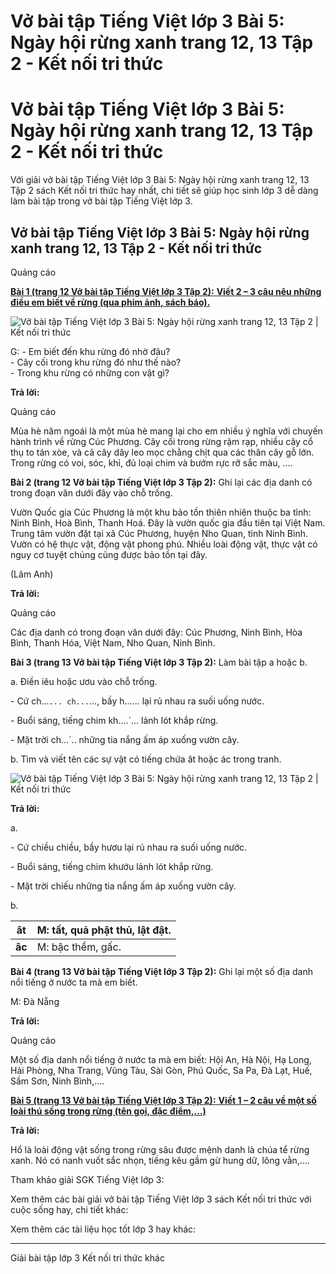 # Vở bài tập Tiếng Việt lớp 3 Bài 5: Ngày hội rừng xanh trang 12, 13 Tập 2 - Kết nối tri thức

# Vở bài tập Tiếng Việt lớp 3 Bài 5: Ngày hội rừng xanh trang 12, 13 Tập 2 - Kết nối tri thức

Với giải vở bài tập Tiếng Việt lớp 3 Bài 5: Ngày hội rừng xanh trang 12, 13 Tập 2 sách Kết nối tri thức hay nhất, chi tiết sẽ giúp học sinh lớp 3 dễ dàng làm bài tập trong vở bài tập Tiếng Việt lớp 3.

## Vở bài tập Tiếng Việt lớp 3 Bài 5: Ngày hội rừng xanh trang 12, 13 Tập 2 - Kết nối tri thức

Quảng cáo

[**Bài 1 (trang 12 Vở bài tập Tiếng Việt lớp 3 Tập 2):** **Viết 2 – 3 câu nêu những điều em biết về rừng (qua phim ảnh, sách báo).**](https://vietjack.com/vbt-tieng-viet-3-kn/viet-2-3-cau-neu-nhung-dieu-em-biet-ve-rung-qua-phim-anh-sach-bao-vm.jsp)

![Vở bài tập Tiếng Việt lớp 3 Bài 5: Ngày hội rừng xanh trang 12, 13 Tập 2 | Kết nối tri thức](https://vietjack.com/vbt-tieng-viet-3-kn/images/bai-5-ngay-hoi-rung-xanh-140304.PNG)

G: - Em biết đến khu rừng đó nhờ đâu?  
\- Cây cối trong khu rừng đó như thế nào?  
\- Trong khu rừng có những con vật gì?

**Trả lời:**

Quảng cáo

Mùa hè năm ngoái là một mùa hè mang lại cho em nhiều ý nghĩa với chuyến hành trình về rừng Cúc Phương. Cây cối trong rừng rậm rạp, nhiều cây cổ thụ to tán xòe, và cả cây dây leo mọc chằng chịt qua các thân cây gỗ lớn. Trong rừng có voi, sóc, khỉ, đủ loại chim và bướm rực rỡ sắc màu, …. 

**Bài 2 (trang 12 Vở bài tập Tiếng Việt lớp 3 Tập 2):** Ghi lại các địa danh có trong đoạn văn dưới đây vào chỗ trống.

Vườn Quốc gia Cúc Phương là một khu bảo tồn thiên nhiên thuộc ba tỉnh: Ninh Bình, Hoà Bình, Thanh Hoá. Đây là vườn quốc gia đầu tiên tại Việt Nam. Trung tâm vườn đặt tại xã Cúc Phương, huyện Nho Quan, tỉnh Ninh Bình. Vườn có hệ thực vật, động vật phong phú. Nhiều loài động vật, thực vật có nguy cơ tuyệt chủng cũng được bảo tồn tại đây.

(Lâm Anh)

**Trả lời:**

Quảng cáo

Các địa danh có trong đoạn văn dưới đây: Cúc Phương, Ninh Bình, Hòa Bình, Thanh Hóa, Việt Nam, Nho Quan, Ninh Bình.

**Bài 3 (trang 13 Vở bài tập Tiếng Việt lớp 3 Tập 2):** Làm bài tập a hoặc b.

a. Điền iêu hoặc ươu vào chỗ trống.

\- Cứ ch...`... ch...`..., bầy h...... lại rủ nhau ra suối uống nước.

\- Buổi sáng, tiếng chim kh....´... lảnh lót khắp rừng.

\- Mặt trời ch…´.. những tia nắng ấm áp xuống vườn cây.

b. Tìm và viết tên các sự vật có tiếng chứa ât hoặc ác trong tranh.

![Vở bài tập Tiếng Việt lớp 3 Bài 5: Ngày hội rừng xanh trang 12, 13 Tập 2 | Kết nối tri thức](https://vietjack.com/vbt-tieng-viet-3-kn/images/bai-5-ngay-hoi-rung-xanh-140303.PNG)

**Trả lời:**

a. 

\- Cứ chiều chiều, bầy hươu lại rủ nhau ra suối uống nước.

\- Buổi sáng, tiếng chim khướu lảnh lót khắp rừng.

\- Mặt trời chiếu những tia nắng ấm áp xuống vườn cây.

b. 

**ât** | M: tất, quả phật thủ, lật đật.  
---|---  
**âc** | M: bậc thềm, gấc.  
  
**Bài 4 (trang 13 Vở bài tập Tiếng Việt lớp 3 Tập 2):** Ghi lại một số địa danh nổi tiếng ở nước ta mà em biết.

M: Đà Nẵng

**Trả lời:**

Quảng cáo

Một số địa danh nổi tiếng ở nước ta mà em biết: Hội An, Hà Nội, Hạ Long, Hải Phòng, Nha Trang, Vũng Tàu, Sài Gòn, Phú Quốc, Sa Pa, Đà Lạt, Huế, Sầm Sơn, Ninh Bình,….

[**Bài 5 (trang 13 Vở bài tập Tiếng Việt lớp 3 Tập 2):** **Viết 1 – 2 câu về một số loài thú sống trong rừng (tên gọi, đặc điểm,…)**](https://vietjack.com/vbt-tieng-viet-3-kn/viet-1-2-cau-ve-mot-so-loai-thu-song-trong-rung-vm.jsp)

**Trả lời:**

Hổ là loài động vật sống trong rừng sâu được mệnh danh là chúa tể rừng xanh. Nó có nanh vuốt sắc nhọn, tiếng kêu gầm gừ hung dữ, lông vằn,…. 

Tham khảo giải SGK Tiếng Việt lớp 3:

Xem thêm các bài giải vở bài tập Tiếng Việt lớp 3 sách Kết nối tri thức với cuộc sống hay, chi tiết khác:

Xem thêm các tài liệu học tốt lớp 3 hay khác:

* * *

Giải bài tập lớp 3 Kết nối tri thức khác
